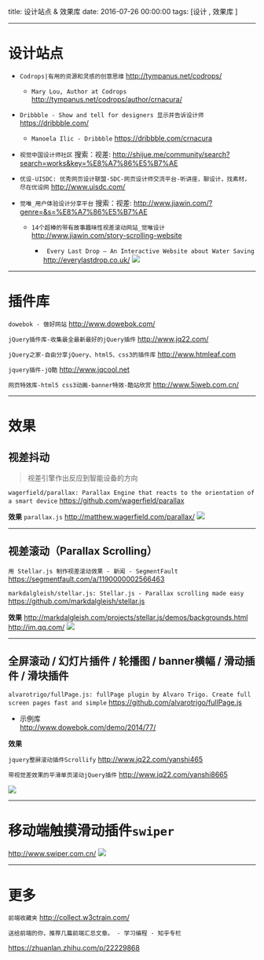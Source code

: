 title: 设计站点 & 效果库
date: 2016-07-26 00:00:00
tags: [设计 , 效果库 ]


---


# 设计站点
- `Codrops|有用的资源和灵感的创意思维`
http://tympanus.net/codrops/



    - `Mary Lou, Author at Codrops`      http://tympanus.net/codrops/author/crnacura/


- `Dribbble - Show and tell for designers 显示并告诉设计师`
https://dribbble.com/


    - `Manoela Ilic - Dribbble`      https://dribbble.com/crnacura


- `视觉中国设计师社区`
搜索：视差:  http://shijue.me/community/search?search=works&key=%E8%A7%86%E5%B7%AE


- `优设-UISDC: 优秀网页设计联盟-SDC-网页设计师交流平台-听讲座，聊设计，找素材，尽在优设网`
http://www.uisdc.com/


- `觉唯_用户体验设计分享平台`
搜索：视差:  http://www.jiawin.com/?genre=&s=%E8%A7%86%E5%B7%AE


    -  `14个超棒的带有故事趣味性视差滚动网站_觉唯设计`           http://www.jiawin.com/story-scrolling-website


         -  ` Every Last Drop – An Interactive Website about Water Saving`           http://everylastdrop.co.uk/
          ![]( http://7xnbs3.com1.z0.glb.clouddn.com/16-7-30/74694953.jpg)


---
# 插件库
`dowebok - 做好网站`
http://www.dowebok.com/


`jQuery插件库-收集最全最新最好的jQuery插件`
http://www.jq22.com/


`jQuery之家-自由分享jQuery、html5、css3的插件库`
http://www.htmleaf.com


`jquery插件-jQ酷`
http://www.jqcool.net


`网页特效库-html5 css3动画-banner特效-酷站欣赏`
http://www.5iweb.com.cn/


---
# 效果

##  视差抖动
> 视差引擎作出反应到智能设备的方向



`wagerfield/parallax: Parallax Engine that reacts to the orientation of a smart device`
https://github.com/wagerfield/parallax


**效果**
`parallax.js`
http://matthew.wagerfield.com/parallax/
![]( http://7xnbs3.com1.z0.glb.clouddn.com/16-7-30/39021411.jpg)


---
## 视差滚动（Parallax Scrolling）


`用 Stellar.js 制作视差滚动效果 - 新闻 - SegmentFault`
https://segmentfault.com/a/1190000002566463


` markdalgleish/stellar.js: Stellar.js - Parallax scrolling made easy `
https://github.com/markdalgleish/stellar.js


**效果**
http://markdalgleish.com/projects/stellar.js/demos/backgrounds.html
http://im.qq.com/
![]( http://7xnbs3.com1.z0.glb.clouddn.com/16-7-30/59285362.jpg)


---
##  全屏滚动 / 幻灯片插件 / 轮播图 / banner横幅 / 滑动插件 / 滑块插件
`alvarotrigo/fullPage.js: fullPage plugin by Alvaro Trigo. Create full screen pages fast and simple`
https://github.com/alvarotrigo/fullPage.js


- 示例库  
http://www.dowebok.com/demo/2014/77/



**效果**

`jquery整屏滚动插件Scrollify` 
http://www.jq22.com/yanshi465



`带视觉差效果的平滑单页滚动jQuery插件`
http://www.jq22.com/yanshi8665  


![]( http://7xnbs3.com1.z0.glb.clouddn.com/16-7-30/85707060.jpg)


---
# 移动端触摸滑动插件`swiper`

http://www.swiper.com.cn/
![](http://7xnbs3.com1.z0.glb.clouddn.com/17-8-12/92743533.jpg)

 
---
# 更多
`前端收藏夹`
http://collect.w3ctrain.com/


`送给前端的你，推荐几篇前端汇总文章。 - 学习编程 - 知乎专栏`

https://zhuanlan.zhihu.com/p/22229868



  <!-- more -->
